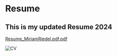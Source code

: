 # Resume
This is my updated Resume 2024
-
[Resume_MiriamRiedel.pdf.pdf](https://github.com/user-attachments/files/17745260/Resume_MiriamRiedel.pdf.pdf)

![CV](https://github.com/user-attachments/assets/11b7b309-35f0-46fd-8ee8-694f39ac9c76)


